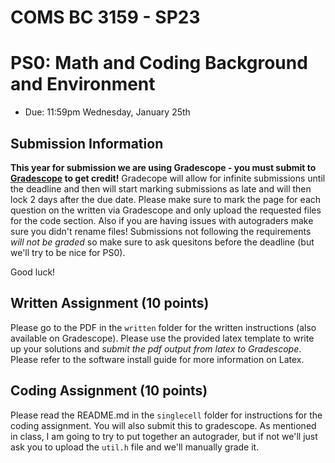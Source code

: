 # COMS BC 3159 - SP23
# PS0: Math and Coding Background and Environment
* Due: 11:59pm Wednesday, January 25th

## Submission Information

**This year for submission we are using Gradescope - you must submit to [Gradescope](https://www.gradescope.com/courses/489410) to get credit!** Gradecope will allow for infinite submissions until the deadline and then will start marking submissions as late and will then lock 2 days after the due date. Please make sure to mark the page for each question on the written via Gradescope and only upload the requested files for the code section. Also if you are having issues with autograders make sure you didn't rename files! Submissions not following the requirements *will not be graded* so make sure to ask quesitons before the deadline (but we'll try to be nice for PS0).

Good luck!

## Written Assignment (10 points)

Please go to the PDF in the `written` folder for the written instructions (also available on Gradescope). Please use the provided latex template to write up your solutions and *submit the pdf output from latex to Gradescope*. Please refer to the software install guide for more information on Latex.

## Coding Assignment (10 points)

Please read the README.md in the `singlecell` folder for instructions for the coding assignment. You will also submit this to gradescope. As mentioned in class, I am going to try to put together an autograder, but if not we'll just ask you to upload the `util.h` file and we'll manually grade it.